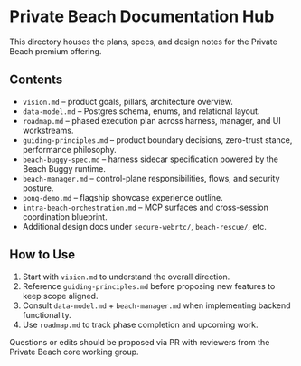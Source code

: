 # Private Beach Documentation Hub

This directory houses the plans, specs, and design notes for the Private Beach premium offering.

## Contents
- `vision.md` – product goals, pillars, architecture overview.
- `data-model.md` – Postgres schema, enums, and relational layout.
- `roadmap.md` – phased execution plan across harness, manager, and UI workstreams.
- `guiding-principles.md` – product boundary decisions, zero-trust stance, performance philosophy.
- `beach-buggy-spec.md` – harness sidecar specification powered by the Beach Buggy runtime.
- `beach-manager.md` – control-plane responsibilities, flows, and security posture.
- `pong-demo.md` – flagship showcase experience outline.
- `intra-beach-orchestration.md` – MCP surfaces and cross-session coordination blueprint.
- Additional design docs under `secure-webrtc/`, `beach-rescue/`, etc.

## How to Use
1. Start with `vision.md` to understand the overall direction.
2. Reference `guiding-principles.md` before proposing new features to keep scope aligned.
3. Consult `data-model.md` + `beach-manager.md` when implementing backend functionality.
4. Use `roadmap.md` to track phase completion and upcoming work.

Questions or edits should be proposed via PR with reviewers from the Private Beach core working group.
